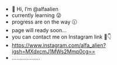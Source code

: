 - 👋 Hi, I’m @alfaalien
- currently learning 😜
- progress are on the way 🕦
- page will ready soon...
- you can contact me on Instagram  link 🔗👇
- https://www.instagram.com/alfa_alien?igsh=MXdxcmJ1MWs2Mmp0cg==
- ...................

<!---
alfaalien/alfaalien is a ✨ special ✨ repository because its `README.md` (this file) appears on your GitHub profile.
You can click the Preview link to take a look at your changes.
--->
